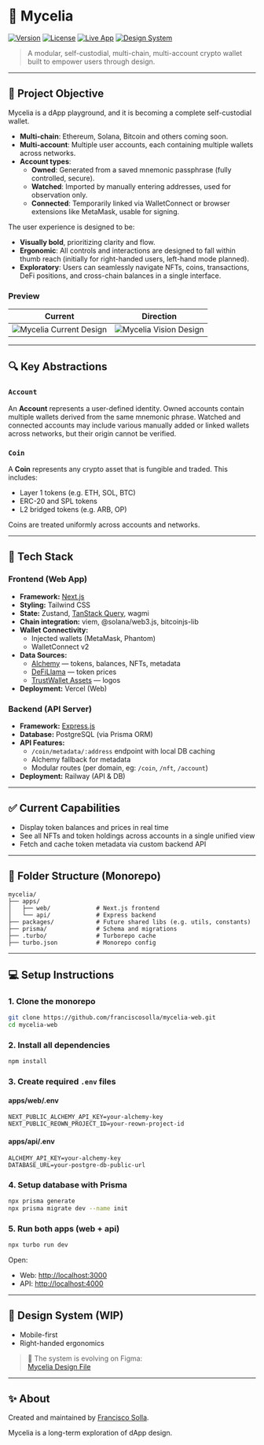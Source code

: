# 🌿 Mycelia

[![Version](https://img.shields.io/badge/version-0.5.0-purple)](https://github.com/franciscosolla/mycelia-web)
[![License](https://img.shields.io/github/license/franciscosolla/mycelia-web?color=blue)](LICENSE)
[![Live App](https://img.shields.io/badge/demo-live-success)](https://mycelia.solla.dev)
[![Design System](https://img.shields.io/badge/design-Figma-blueviolet)](https://www.figma.com/design/cdSqctVxKmW6ujcba09bzt/Mycelia?node-id=14-530&t=73oiTJGYXCCJzUfY-1)

> A modular, self-custodial, multi-chain, multi-account crypto wallet built to empower users through design.

---

## 🧠 Project Objective

Mycelia is a dApp playground, and it is becoming a complete self-custodial wallet.

- **Multi-chain**: Ethereum, Solana, Bitcoin and others coming soon.
- **Multi-account**: Multiple user accounts, each containing multiple wallets across networks.
- **Account types**:
  - **Owned**: Generated from a saved mnemonic passphrase (fully controlled, secure).
  - **Watched**: Imported by manually entering addresses, used for observation only.
  - **Connected**: Temporarily linked via WalletConnect or browser extensions like MetaMask, usable for signing.

The user experience is designed to be:

- **Visually bold**, prioritizing clarity and flow.
- **Ergonomic**: All controls and interactions are designed to fall within thumb reach (initially for right-handed users, left-hand mode planned).
- **Exploratory**: Users can seamlessly navigate NFTs, coins, transactions, DeFi positions, and cross-chain balances in a single interface.

### Preview

| Current                                                                                                    | Direction                                                                                                 |
| ---------------------------------------------------------------------------------------------------------- | --------------------------------------------------------------------------------------------------------- |
| ![Mycelia Current Design](https://github.com/user-attachments/assets/9b37b2c4-3811-4f03-9c86-17edbdfd1e83) | ![Mycelia Vision Design](https://github.com/user-attachments/assets/c6e83266-7023-4a6e-a94b-14716bd3f3a5) |

---

## 🔍 Key Abstractions

### `Account`

An **Account** represents a user-defined identity. Owned accounts contain multiple wallets derived from the same mnemonic phrase. Watched and connected accounts may include various manually added or linked wallets across networks, but their origin cannot be verified.

### `Coin`

A **Coin** represents any crypto asset that is fungible and traded. This includes:

- Layer 1 tokens (e.g. ETH, SOL, BTC)
- ERC-20 and SPL tokens
- L2 bridged tokens (e.g. ARB, OP)

Coins are treated uniformly across accounts and networks.

---

## 🚀 Tech Stack

### Frontend (Web App)

- **Framework:** [Next.js](https://nextjs.org/)
- **Styling:** Tailwind CSS
- **State:** Zustand, [TanStack Query](https://tanstack.com/query), wagmi
- **Chain integration:** viem, @solana/web3.js, bitcoinjs-lib
- **Wallet Connectivity:**
  - Injected wallets (MetaMask, Phantom)
  - WalletConnect v2
- **Data Sources:**
  - [Alchemy](https://www.alchemy.com/) — tokens, balances, NFTs, metadata
  - [DeFiLlama](https://defillama.com/) — token prices
  - [TrustWallet Assets](https://github.com/trustwallet/assets) — logos
- **Deployment:** Vercel (Web)

### Backend (API Server)

- **Framework:** [Express.js](https://expressjs.com/)
- **Database:** PostgreSQL (via Prisma ORM)
- **API Features:**
  - `/coin/metadata/:address` endpoint with local DB caching
  - Alchemy fallback for metadata
  - Modular routes (per domain, eg: `/coin`, `/nft`, `/account`)
- **Deployment:** Railway (API & DB)

---

## ✅ Current Capabilities

- Display token balances and prices in real time
- See all NFTs and token holdings across accounts in a single unified view
- Fetch and cache token metadata via custom backend API

---

## 📁 Folder Structure (Monorepo)

```
mycelia/
├── apps/
│   ├── web/             # Next.js frontend
│   └── api/             # Express backend
├── packages/            # Future shared libs (e.g. utils, constants)
├── prisma/              # Schema and migrations
├── .turbo/              # Turborepo cache
├── turbo.json           # Monorepo config
```

---

## 💻 Setup Instructions

### 1. Clone the monorepo

```bash
git clone https://github.com/franciscosolla/mycelia-web.git
cd mycelia-web
```

### 2. Install all dependencies

```bash
npm install
```

### 3. Create required `.env` files

#### apps/web/.env

```env
NEXT_PUBLIC_ALCHEMY_API_KEY=your-alchemy-key
NEXT_PUBLIC_REOWN_PROJECT_ID=your-reown-project-id
```

#### apps/api/.env

```env
ALCHEMY_API_KEY=your-alchemy-key
DATABASE_URL=your-postgre-db-public-url
```

### 4. Setup database with Prisma

```bash
npx prisma generate
npx prisma migrate dev --name init
```

### 5. Run both apps (web + api)

```bash
npx turbo run dev
```

Open:

- Web: [http://localhost:3000](http://localhost:3000)
- API: [http://localhost:4000](http://localhost:4000)

---

## 🎨 Design System (WIP)

- Mobile-first
- Right-handed ergonomics

> 📐 The system is evolving on Figma:  
> [Mycelia Design File](https://www.figma.com/design/cdSqctVxKmW6ujcba09bzt/Mycelia?node-id=14-530&t=73oiTJGYXCCJzUfY-1)

---

## ✨ About

Created and maintained by [Francisco Solla](https://solla.dev).

Mycelia is a long-term exploration of dApp design.
